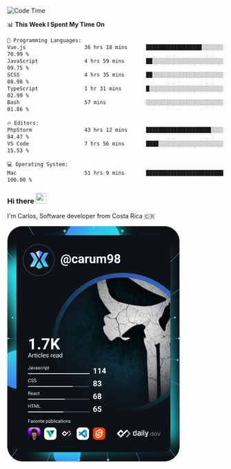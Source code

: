 
<!--START_SECTION:waka-->
![Code Time](http://img.shields.io/badge/Code%20Time-9%2C899%20hrs%2044%20mins-blue)

📊 **This Week I Spent My Time On** 

```text
💬 Programming Languages: 
Vue.js                   36 hrs 18 mins      ██████████████████░░░░░░░   70.99 % 
JavaScript               4 hrs 59 mins       ██░░░░░░░░░░░░░░░░░░░░░░░   09.75 % 
SCSS                     4 hrs 35 mins       ██░░░░░░░░░░░░░░░░░░░░░░░   08.98 % 
TypeScript               1 hr 31 mins        █░░░░░░░░░░░░░░░░░░░░░░░░   02.99 % 
Bash                     57 mins             ░░░░░░░░░░░░░░░░░░░░░░░░░   01.86 % 

🔥 Editors: 
PhpStorm                 43 hrs 12 mins      █████████████████████░░░░   84.47 % 
VS Code                  7 hrs 56 mins       ████░░░░░░░░░░░░░░░░░░░░░   15.53 % 

💻 Operating System: 
Mac                      51 hrs 9 mins       █████████████████████████   100.00 % 
```


<!--END_SECTION:waka-->

### Hi there <img src="https://media.giphy.com/media/hvRJCLFzcasrR4ia7z/giphy.gif" width="25px" height="25px">

I'm Carlos, Software developer from Costa Rica 🇨🇷

<a href="https://app.daily.dev/carum98"><img src="https://github.com/carum98/carum98/blob/main/devcard.svg" width="400" alt="Carlos Umaña Acevedo's Dev Card"/></a>
